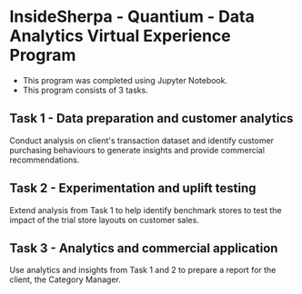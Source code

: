 # InsideSherpa - Quantium - Data Analytics Virtual Experience Program
* This program was completed using Jupyter Notebook.
* This program consists of 3 tasks.

## Task 1 - Data preparation and customer analytics
Conduct analysis on client's transaction dataset and identify customer purchasing behaviours to generate insights and provide commercial recommendations.

## Task 2 - Experimentation and uplift testing
Extend analysis from Task 1 to help identify benchmark stores to test the impact of the trial store layouts on customer sales.

## Task 3 - Analytics and commercial application
Use analytics and insights from Task 1 and 2 to prepare a report for the client, the Category Manager.
